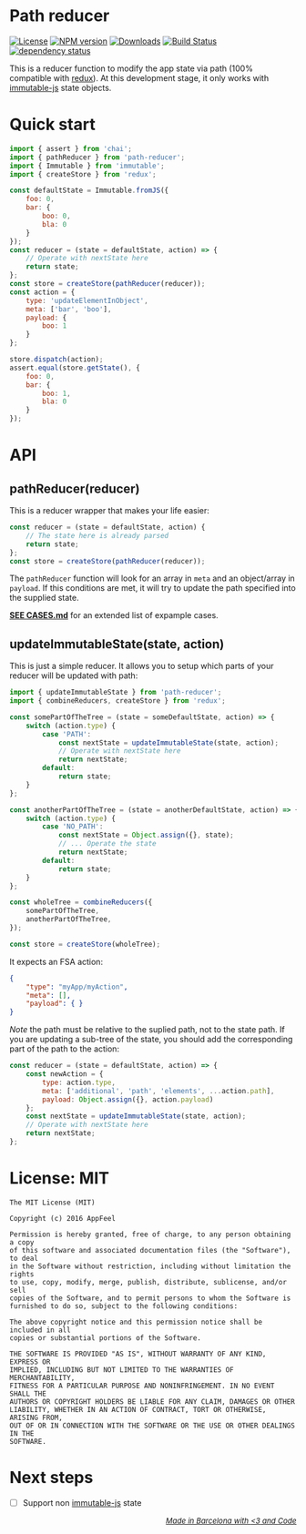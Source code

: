 # Path reducer

[![License](http://img.shields.io/badge/license-MIT-blue.svg?style=flat)](https://npmjs.org/package/path-reducer)
[![NPM version](http://img.shields.io/npm/v/path-reducer.svg?style=flat)](https://npmjs.org/package/path-reducer)
[![Downloads](http://img.shields.io/npm/dm/path-reducer.svg?style=flat)](https://npmjs.org/package/path-reducer)
[![Build Status](http://img.shields.io/travis/appfeel/path-reducer.svg?style=flat)](https://travis-ci.org/appfeel/path-reducer)
[![dependency status](https://img.shields.io/david/appfeel/path-reducer.svg?style=flat)](https://david-dm.org/appfeel/path-reducer)

This is a reducer function to modify the app state via path (100% compatible with [redux](https://github.com/reactjs/redux)).
At this development stage, it only works with [immutable-js](https://facebook.github.io/immutable-js/docs/#/) state objects.

# Quick start

```javascript
import { assert } from 'chai';
import { pathReducer } from 'path-reducer';
import { Immutable } from 'immutable';
import { createStore } from 'redux';

const defaultState = Immutable.fromJS({
    foo: 0,
    bar: {
        boo: 0,
        bla: 0
    }
});
const reducer = (state = defaultState, action) => {
    // Operate with nextState here
    return state;
};
const store = createStore(pathReducer(reducer));
const action = {
    type: 'updateElementInObject',
    meta: ['bar', 'boo'],
    payload: {
        boo: 1
    }
};

store.dispatch(action);
assert.equal(store.getState(), {
    foo: 0,
    bar: {
        boo: 1,
        bla: 0
    }
});
```

# API

## pathReducer(reducer)
This is a reducer wrapper that makes your life easier:

```javascript
const reducer = (state = defaultState, action) {
    // The state here is already parsed
    return state;
};
const store = createStore(pathReducer(reducer));
```

The `pathReducer` function will look for an array in `meta` and an object/array in `payload`.
If this conditions are met, it will try to update the path specified into the supplied state.

**[SEE CASES.md](https://github.com/appfeel/path-reducer/blob/master/CASES.md)** for an extended list of expample cases.


## updateImmutableState(state, action)
This is just a simple reducer. It allows you to setup which parts of your reducer will be updated with path:

```javascript
import { updateImmutableState } from 'path-reducer';
import { combineReducers, createStore } from 'redux';

const somePartOfTheTree = (state = someDefaultState, action) => {
    switch (action.type) {
        case 'PATH':
            const nextState = updateImmutableState(state, action);
            // Operate with nextState here
            return nextState;
        default:
            return state;
    }
};

const anotherPartOfTheTree = (state = anotherDefaultState, action) => {
    switch (action.type) {
        case 'NO_PATH':
            const nextState = Object.assign({}, state);
            // ... Operate the state
            return nextState;
        default:
            return state;
    }
};

const wholeTree = combineReducers({
    somePartOfTheTree,
    anotherPartOfTheTree,
});

const store = createStore(wholeTree);
```

It expects an FSA action:

```json
{
    "type": "myApp/myAction",
    "meta": [],
    "payload": { }
}
```

*Note* the path must be relative to the suplied path, not to the state path. If you are updating a sub-tree of the state, you should add the corresponding part of the path to the action:


```javascript
const reducer = (state = defaultState, action) => {
    const newAction = {
        type: action.type,
        meta: ['additional', 'path', 'elements', ...action.path],
        payload: Object.assign({}, action.payload)
    };
    const nextState = updateImmutableState(state, action);
    // Operate with nextState here
    return nextState;
};
```

# License: MIT

```
The MIT License (MIT)

Copyright (c) 2016 AppFeel

Permission is hereby granted, free of charge, to any person obtaining a copy
of this software and associated documentation files (the "Software"), to deal
in the Software without restriction, including without limitation the rights
to use, copy, modify, merge, publish, distribute, sublicense, and/or sell
copies of the Software, and to permit persons to whom the Software is
furnished to do so, subject to the following conditions:

The above copyright notice and this permission notice shall be included in all
copies or substantial portions of the Software.

THE SOFTWARE IS PROVIDED "AS IS", WITHOUT WARRANTY OF ANY KIND, EXPRESS OR
IMPLIED, INCLUDING BUT NOT LIMITED TO THE WARRANTIES OF MERCHANTABILITY,
FITNESS FOR A PARTICULAR PURPOSE AND NONINFRINGEMENT. IN NO EVENT SHALL THE
AUTHORS OR COPYRIGHT HOLDERS BE LIABLE FOR ANY CLAIM, DAMAGES OR OTHER
LIABILITY, WHETHER IN AN ACTION OF CONTRACT, TORT OR OTHERWISE, ARISING FROM,
OUT OF OR IN CONNECTION WITH THE SOFTWARE OR THE USE OR OTHER DEALINGS IN THE
SOFTWARE.
```

# Next steps

- [ ] Support non [immutable-js](https://facebook.github.io/immutable-js/docs/#/) state

*<p style="font-size: small;" align="right"><a color="#232323;" href="http://appfeel.com">Made in Barcelona with <span color="#FCB"><3</span> and <span color="#BBCCFF">Code</span></a></p>*
